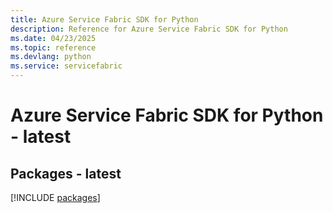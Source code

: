 ```yaml
---
title: Azure Service Fabric SDK for Python
description: Reference for Azure Service Fabric SDK for Python
ms.date: 04/23/2025
ms.topic: reference
ms.devlang: python
ms.service: servicefabric
---
```

# Azure Service Fabric SDK for Python - latest
## Packages - latest
[!INCLUDE [packages](service-fabric-index.md)]